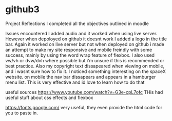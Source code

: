 # github3

Project Reflections
I completed all the objectives outlined in moodle

Issues encountered
I added audio and it worked when using live server. However when depoloyed on github it doesnt work
I added a logo in the title bar. Again it worked on live server but not when deployed on github
i made an attempt to make my site responsive and mobile freindly with some success, mainly by using the word wrap feature of flexbox. I also
used vw/vh or dvw/dvh where possible but i'm unsure if this is recommended or best practice.
Also my copyright text dissapeared when viewing on mobile, and i wasnt sure how to fix it.
I noticed something interesting on the spaceX website. on mobile the nav bar dissapears and appears in a hamburger menu list.
This is very effective and id love to learn how to do that

useful sources
https://www.youtube.com/watch?v=G3e-cpL7ofc
THis had useful stuff about css effects and flexbox

https://fonts.google.com/
very useful, they even provide the html code for you to paste in.
